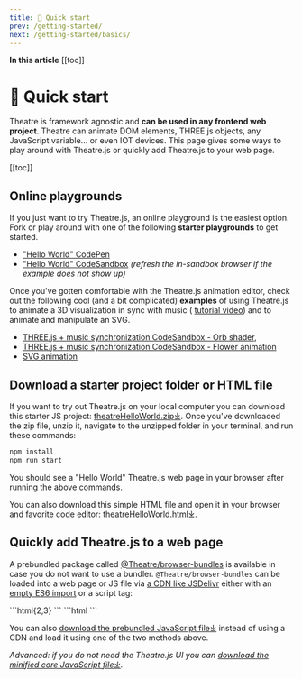 ```yaml
---
title: 🚀 Quick start
prev: /getting-started/
next: /getting-started/basics/
---
```


<div class="custom_article_contents">

**In this article**
[[toc]]

</div>

# 🚀 Quick start

Theatre is framework agnostic and **can be used in any frontend web project**. Theatre can animate DOM elements, THREE.js objects, any JavaScript variable... or even IOT devices. This page gives some ways to play around with Theatre.js or quickly add Theatre.js to your web page.

[[toc]]

## Online playgrounds

If you just want to try Theatre.js, an online playground is the easiest option. Fork or play around with one of the following **starter playgrounds** to get started.

- ["Hello World" CodePen](https://codepen.io/vez/pen/ExowjZV?editors=0010)
- ["Hello World" CodeSandbox](https://codesandbox.io/s/theatre-js-hello-world-c6juys?file=/src/index.js) _(refresh the in-sandbox browser if the example does not show up)_

Once you've gotten comfortable with the Theatre.js animation editor, check out the following cool (and a bit complicated) **examples** of using Theatre.js to animate a 3D visualization in sync with music ( [tutorial video](https://www.youtube.com/watch?v=QoS4gMxwq_4)) and to animate and manipulate an SVG.

- [THREE.js + music synchronization CodeSandbox - Orb shader](https://codesandbox.io/s/orb-shader-7n8j7?file=/src/index.js),
- [THREE.js + music synchronization CodeSandbox - Flower animation](https://codesandbox.io/s/flower-animation-9x0z2?file=/src/index.js)
- [SVG animation](https://codesandbox.io/s/theatrejs-svg-animation-f4dos)

## Download a starter project folder or HTML file

If you want to try out Theatre.js on your local computer you can download this starter JS project: <a download href="/try-it-out/theatreHelloWorld.zip">theatreHelloWorld.zip<span class="icon outbound">⤓</span></a>. Once you've downloaded the zip file, unzip it, navigate to the unzipped folder in your terminal, and run these commands:

```bash
npm install
npm run start
```

You should see a "Hello World" Theatre.js web page in your browser after running the above commands.

You can also download this simple HTML file and open it in your browser and favorite code editor: <a download href="/try-it-out/theatreHelloWorld.html">theatreHelloWorld.html<span class="icon outbound">⤓</span></a>.

## Quickly add Theatre.js to a web page

A prebundled package called [@Theatre/browser-bundles](https://www.npmjs.com/package/@theatre/browser-bundles) is available in case you do not want to use a bundler. `@Theatre/browser-bundles` can be loaded into a web page or JS file via [a CDN like JSDelivr](https://cdn.jsdelivr.net/npm/@theatre/browser-bundles@0.4.7/) either with an [empty ES6 import](https://developer.mozilla.org/en-US/docs/Web/JavaScript/Reference/Statements/import#import_a_module_for_its_side_effects_only) or a script tag:

<code-group>
<code-block title="ES6 Import">
```html{2,3}
<script type="module">
  import "https://cdn.jsdelivr.net/npm/@theatre/browser-bundles@0.4.7/dist/core-and-studio.js";
  const { core, studio } = Theatre;
  // Start the Theatre.js UI
  studio.initialize();
</script>
```
</code-block>

<code-block title="Script Tag">
```html
<script src="https://cdn.jsdelivr.net/npm/@theatre/browser-bundles@0.4.7/dist/core-and-studio.js">
</script>
<script>
  const { core, studio } = Theatre;
  // Start the Theatre.js UI
  studio.initialize();
</script>
```
</code-block>
</code-group>

You can also <a href="https://cdn.jsdelivr.net/npm/@theatre/browser-bundles@0.4.7/dist/core-and-studio.js" download-non-same-origin>download the prebundled JavaScript file<span class="icon outbound">⤓</span></a> instead of using a CDN and load it using one of the two methods above.

_Advanced: if you do not need the Theatre.js UI you can <a href="https://cdn.jsdelivr.net/npm/@theatre/browser-bundles@0.4.7/dist/core-only.min.js" download-non-same-origin>download the minified core JavaScript file<span class="icon outbound">⤓</span></a>._

<!--
  A note on ESModule CDNs like skypack: I (Elliot) tried getting them to work but
  ran into issues. Probably because react and styled-components are not bundled with studio.
  Import maps may be able to resolve the issue but I got stuck on it.
-->
